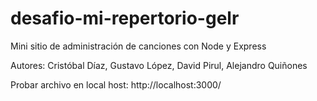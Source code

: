 # desafio-mi-repertorio-gelr
Mini sitio de administración de canciones con Node y Express

Autores: Cristóbal Díaz, Gustavo López, David Pirul, Alejandro Quiñones

Probar archivo en local host:
http://localhost:3000/
